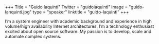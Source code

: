 +++
Title = "Guido Iaquinti"
Twitter = "guidoiaquinti"
image = "guido-lanquinti.jpg"
type = "speaker"
linktitle = "guido-laquinti"
+++

I’m a system engineer with academic background and experience in high volume/high availability Internet architectures. I’m a technology enthusiast excited about open source software. My passion is to develop, scale and automate complex systems.

